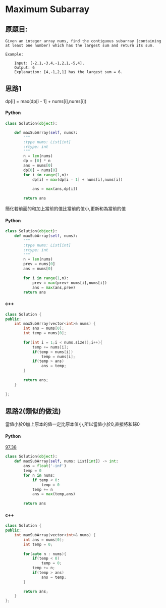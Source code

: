 # Maximum Subarray

## 原題目:
```
Given an integer array nums, find the contiguous subarray (containing at least one number) which has the largest sum and return its sum.

Example:

    Input: [-2,1,-3,4,-1,2,1,-5,4],
    Output: 6
    Explanation: [4,-1,2,1] has the largest sum = 6.
```

## 思路1
dp[i] = max(dp[i - 1] + nums[i],nums[i])

#### Python

``` python
class Solution(object):

    def maxSubArray(self, nums):
        """
        :type nums: List[int]
        :rtype: int
        """
        n = len(nums)
        dp = [0] * n
        ans = nums[0]
        dp[0] = nums[0]
        for i in range(1,n):
            dp[i] = max(dp[i - 1] + nums[i],nums[i])
            
            ans = max(ans,dp[i])
        
        return ans
``` 

簡化若前面的和加上當前的值比當前的值小,更新和為當前的值

#### Python
```python
class Solution(object):        
    def maxSubArray(self, nums):
        """
        :type nums: List[int]
        :rtype: int
        """
        n = len(nums)
        prev = nums[0]     
        ans = nums[0]
        
        for i in range(1,n):
            prev = max(prev+ nums[i],nums[i])            
            ans = max(ans,prev)        
        return ans
```
#### c++

```c++
class Solution {
public:
    int maxSubArray(vector<int>& nums) {
        int ans = nums[0];
        int temp = nums[0];
        
        for(int i = 1;i < nums.size();i++){
            temp += nums[i];
            if(temp < nums[i])
                temp = nums[i];
            if(temp > ans)
                ans = temp;            
        }
        
        return ans;  
    }
    
};

```
## 思路2(類似的做法)
當值小於0加上原本的值一定比原本值小,所以當值小於0,直接將和歸0

#### Python

<a href = "https://leetcode.com/problems/maximum-subarray/submissions/">97.38</a>
```python
class Solution(object):   
    def maxSubArray(self, nums: List[int]) -> int:
        ans = float('-inf')      
        temp = 0
        for n in nums:
            if temp < 0:
                temp = 0
            temp += n
            ans = max(temp,ans)
        
        return ans
```

#### c++

```c++
class Solution {
public:    
    int maxSubArray(vector<int>& nums) {
        int ans = nums[0];
        int temp = 0;
        
        for(auto n : nums){           
            if(temp < 0)
                temp = 0;
            temp += n;
            if(temp > ans)
                ans = temp;            
        }
        
        return ans;  
    } 
};
```







